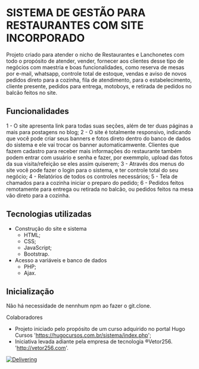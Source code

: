 # SISTEMA DE GESTÃO PARA RESTAURANTES COM SITE INCORPORADO

Projeto criado para atender o nicho de Restaurantes e Lanchonetes com todo o propósito de atender, vender, fornecer aos clientes desse tipo de negócios com maestria e boas funcionalidades, como reserva de mesas por e-mail, whatsapp, controle total de estoque, vendas e aviso de novos pedidos direto para a cozinha, fila de atendimento, para o estabelecimento, cliente presente, pedidos para entrega, motoboys, e retirada de pedidos no balcão feitos no site.

## Funcionalidades

1 - O site apresenta link para todas suas seções, além de ter duas páginas a mais para postagens no  blog;
2 - O site é totalmente responsivo, indicando que você pode criar seus banners e fotos direto dentro do banco de dados do sistema e ele vai trocar os banner automaticamwente. Clientes que fazem cadastro para receber mais informações do restaurante também podem entrar com usuário e senha e fazer, por exemmplo, upload das fotos da sua visita/refeição se eles assim quiserem;
3 - Através dos menus do site você pode fazer o login para o sistema, e ter controle total do seu negócio;
4 - Relatórios de todos os controles necessários;
5 - Tela de chamados para a cozinha iniciar o preparo do pedido;
6 - Pedidos feitos remotamente para entrega ou retirada no balcão, ou pedidos feitos na mesa vão direto para a cozinha.

## Tecnologias utilizadas

- Construção do site e sistema 
    - HTML;
    - CSS;
    - JavaScript;
    - Bootstrap.
- Acesso a variáveis e banco de dados
    - PHP;
    - Ajax.

## Inicialização

Não há necessidade de nennhum npm ao fazer o git.clone.

Colaboradores

- Projeto iniciado pelo propósito de um curso adquirido no portal Hugo Cursos 'https://hugocursos.com.br/sistema/index.php';
- Iniciativa levada adiante pela empresa de tecnologia ®Vetor256. 'http://vetor256.com'.

[<img src="./gifcode.gif" alt="Delivering">](http://www.lorenzos.sitepessoal.com)
